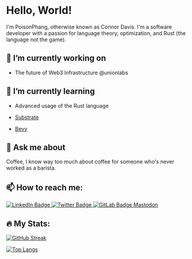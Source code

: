# Hello, World!

I'm PoisonPhang, otherwise known as Connor Davis. I'm a software developer with a passion for language theory, optimization, and Rust (the language not the game).

## 🔭 I’m currently working on 

* The future of Web3 Infrastructure @unionlabs

## 🌱 I’m currently learning 

* Advanced usage of the Rust language

* [Substrate](https://github.com/paritytech/substrate)

* [Bevy](https://github.com/bevyengine/bevy)

## 💬 Ask me about 

Coffee, I know way too much about coffee for someone who's never worked as a barista.

## 📫 How to reach me: 

<div id="badges">
  <a href="https://www.linkedin.com/in/connor-davis-13bb99148/">
    <img src="https://img.shields.io/badge/LinkedIn-blue?style=for-the-badge&logo=linkedin&logoColor=white" alt="LinkedIn Badge"/>
  </a>
  <a href="https://twitter.com/PoisonPhang">
    <img src="https://img.shields.io/badge/Twitter-blue?style=for-the-badge&logo=twitter&logoColor=white" alt="Twitter Badge"/>
  </a>
  <a href="https://gitlab.com/poisonphang">
    <img src="https://img.shields.io/badge/GitLab-orange?style=for-the-badge&logo=gitlab&logoColor=white" alt="GitLab Badge"/>
  </a>
  <a rel="me" href="https://mastodon.sdf.org/@poisonphang">Mastodon</a>
</div>

## :fire: My Stats:

[![GitHub Streak](https://github-readme-stats.vercel.app/api?username=PoisonPhang&show_icons=true&bg_color=161320&text_color=D9E0EE&icon_color=DDB6F2&title_color=96CDFB)](https://github.com/anuraghazra/github-readme-stats)

[![Top Langs](https://github-readme-stats.vercel.app/api/top-langs/?username=PoisonPhang&layout=compact&bg_color=161320&text_color=D9E0EE&icon_color=DDB6F2&title_color=96CDFB)](https://github.com/anuraghazra/github-readme-stats)

